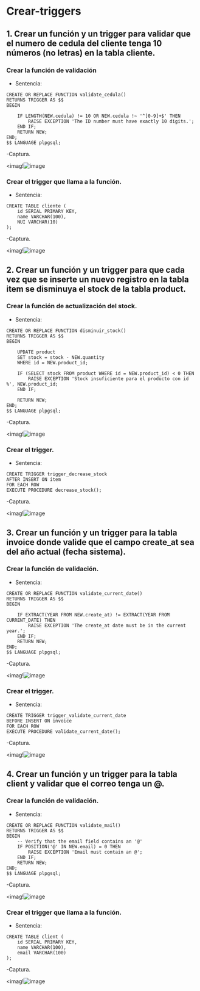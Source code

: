 # Crear-triggers
## 1. Crear un función y un trigger para validar que el numero de cedula del cliente tenga 10 números (no letras) en la tabla cliente.
### Crear la función de validación
 - Sentencia:
```
CREATE OR REPLACE FUNCTION validate_cedula()
RETURNS TRIGGER AS $$
BEGIN

    IF LENGTH(NEW.cedula) != 10 OR NEW.cedula !~ '^[0-9]+$' THEN
        RAISE EXCEPTION 'The ID number must have exactly 10 digits.';
    END IF;
    RETURN NEW;
END;
$$ LANGUAGE plpgsql;
````
-Captura.

<imag!![image](https://github.com/user-attachments/assets/3f1fc66d-5177-47ea-b599-77ccb9883119)

### Crear el trigger que llama a la función.
 - Sentencia:
```
CREATE TABLE cliente (
    id SERIAL PRIMARY KEY,
    name VARCHAR(100),
    NUI VARCHAR(10)
);
````
-Captura.

<imag!![image](https://github.com/user-attachments/assets/3e7ebdc4-1161-4e5a-b3d0-08e703cfe8bb)
## 2. Crear un función y un trigger para que cada vez que se inserte un nuevo registro en la tabla item se disminuya el stock de la tabla product.
### Crear la función de actualización del stock.
 - Sentencia:
```
CREATE OR REPLACE FUNCTION disminuir_stock()
RETURNS TRIGGER AS $$
BEGIN
   
    UPDATE product
    SET stock = stock - NEW.quantity
    WHERE id = NEW.product_id;

    IF (SELECT stock FROM product WHERE id = NEW.product_id) < 0 THEN
        RAISE EXCEPTION 'Stock insuficiente para el producto con id %', NEW.product_id;
    END IF;

    RETURN NEW;
END;
$$ LANGUAGE plpgsql;
````
-Captura.

<imag!![image](https://github.com/user-attachments/assets/242830e7-5c33-42e1-a388-9bc2b047b375)

### Crear el trigger.
 - Sentencia:
```
CREATE TRIGGER trigger_decrease_stock
AFTER INSERT ON item
FOR EACH ROW
EXECUTE PROCEDURE decrease_stock();
````
-Captura.

<imag!![image](https://github.com/user-attachments/assets/36c2e94b-e701-49b3-9a60-a76588b88041)

## 3. Crear un función y un trigger para la tabla invoice donde valide que el campo create_at sea del año actual (fecha sistema).
### Crear la función de validación.
 - Sentencia:
```
CREATE OR REPLACE FUNCTION validate_current_date()
RETURNS TRIGGER AS $$
BEGIN
   
    IF EXTRACT(YEAR FROM NEW.create_at) != EXTRACT(YEAR FROM CURRENT_DATE) THEN
        RAISE EXCEPTION 'The create_at date must be in the current year.';
    END IF;
    RETURN NEW;
END;
$$ LANGUAGE plpgsql;
````
-Captura.

<imag!![image](https://github.com/user-attachments/assets/9c98a43b-07fc-4f39-ac19-c74c7ea8b65b)

### Crear el trigger.
 - Sentencia:
```
CREATE TRIGGER trigger_validate_current_date
BEFORE INSERT ON invoice
FOR EACH ROW
EXECUTE PROCEDURE validate_current_date();
````
-Captura.

<imag!![image](https://github.com/user-attachments/assets/c175261b-1d11-4596-b401-7178a16ed345)

## 4. Crear un función y un trigger para la tabla client y validar que el correo tenga un @.
### Crear la función de validación.
 - Sentencia:
```
CREATE OR REPLACE FUNCTION validate_mail()
RETURNS TRIGGER AS $$
BEGIN
    -- Verify that the email field contains an '@'
    IF POSITION('@' IN NEW.email) = 0 THEN
        RAISE EXCEPTION 'Email must contain an @';
    END IF;
    RETURN NEW;
END;
$$ LANGUAGE plpgsql;
````
-Captura.

<imag!![image](https://github.com/user-attachments/assets/a7ab97cd-3a33-42f2-b69f-173f2c510652)

###  Crear el trigger que llama a la función.
 - Sentencia:
```
CREATE TABLE client (
    id SERIAL PRIMARY KEY,
    name VARCHAR(100),
    email VARCHAR(100)
);
````
-Captura.

<imag!![image](https://github.com/user-attachments/assets/4c7ef184-a16c-4b0d-8767-61917ec310e9)



